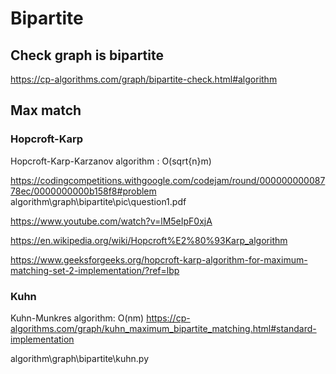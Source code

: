 # Bipartite

## Check graph is bipartite
https://cp-algorithms.com/graph/bipartite-check.html#algorithm


## Max match

### Hopcroft-Karp  

Hopcroft-Karp-Karzanov algorithm : O(sqrt{n}m)

https://codingcompetitions.withgoogle.com/codejam/round/00000000008778ec/0000000000b158f8#problem 
algorithm\graph\bipartite\pic\question1.pdf


https://www.youtube.com/watch?v=lM5eIpF0xjA

https://en.wikipedia.org/wiki/Hopcroft%E2%80%93Karp_algorithm

https://www.geeksforgeeks.org/hopcroft-karp-algorithm-for-maximum-matching-set-2-implementation/?ref=lbp

### Kuhn
Kuhn-Munkres algorithm: O(nm)
https://cp-algorithms.com/graph/kuhn_maximum_bipartite_matching.html#standard-implementation

algorithm\graph\bipartite\kuhn.py